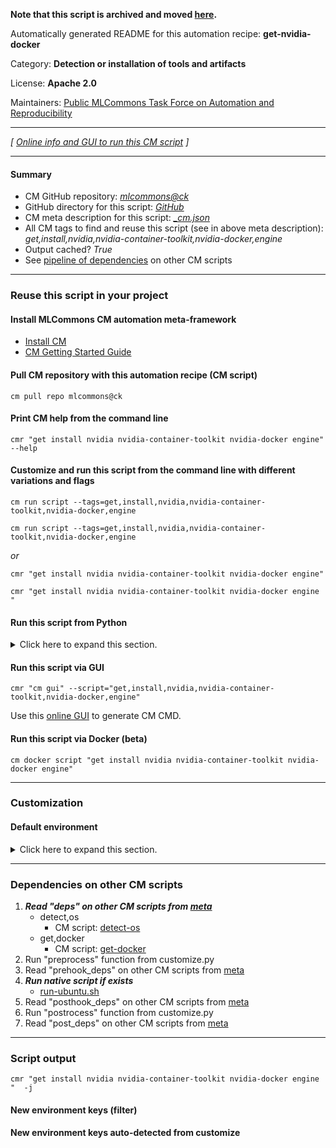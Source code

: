 **Note that this script is archived and moved [here](https://github.com/mlcommons/cm4mlops/tree/main/script/get-nvidia-docker).**



Automatically generated README for this automation recipe: **get-nvidia-docker**

Category: **Detection or installation of tools and artifacts**

License: **Apache 2.0**

Maintainers: [Public MLCommons Task Force on Automation and Reproducibility](https://github.com/mlcommons/ck/blob/master/docs/taskforce.md)

---
*[ [Online info and GUI to run this CM script](https://access.cknowledge.org/playground/?action=scripts&name=get-nvidia-docker,465ae240998e4779) ]*

---
#### Summary

* CM GitHub repository: *[mlcommons@ck](https://github.com/mlcommons/ck/tree/dev/cm-mlops)*
* GitHub directory for this script: *[GitHub](https://github.com/mlcommons/ck/tree/dev/cm-mlops/script/get-nvidia-docker)*
* CM meta description for this script: *[_cm.json](_cm.json)*
* All CM tags to find and reuse this script (see in above meta description): *get,install,nvidia,nvidia-container-toolkit,nvidia-docker,engine*
* Output cached? *True*
* See [pipeline of dependencies](#dependencies-on-other-cm-scripts) on other CM scripts


---
### Reuse this script in your project

#### Install MLCommons CM automation meta-framework

* [Install CM](https://access.cknowledge.org/playground/?action=install)
* [CM Getting Started Guide](https://github.com/mlcommons/ck/blob/master/docs/getting-started.md)

#### Pull CM repository with this automation recipe (CM script)

```cm pull repo mlcommons@ck```

#### Print CM help from the command line

````cmr "get install nvidia nvidia-container-toolkit nvidia-docker engine" --help````

#### Customize and run this script from the command line with different variations and flags

`cm run script --tags=get,install,nvidia,nvidia-container-toolkit,nvidia-docker,engine`

`cm run script --tags=get,install,nvidia,nvidia-container-toolkit,nvidia-docker,engine `

*or*

`cmr "get install nvidia nvidia-container-toolkit nvidia-docker engine"`

`cmr "get install nvidia nvidia-container-toolkit nvidia-docker engine " `


#### Run this script from Python

<details>
<summary>Click here to expand this section.</summary>

```python

import cmind

r = cmind.access({'action':'run'
                  'automation':'script',
                  'tags':'get,install,nvidia,nvidia-container-toolkit,nvidia-docker,engine'
                  'out':'con',
                  ...
                  (other input keys for this script)
                  ...
                 })

if r['return']>0:
    print (r['error'])

```

</details>


#### Run this script via GUI

```cmr "cm gui" --script="get,install,nvidia,nvidia-container-toolkit,nvidia-docker,engine"```

Use this [online GUI](https://cKnowledge.org/cm-gui/?tags=get,install,nvidia,nvidia-container-toolkit,nvidia-docker,engine) to generate CM CMD.

#### Run this script via Docker (beta)

`cm docker script "get install nvidia nvidia-container-toolkit nvidia-docker engine" `

___
### Customization

#### Default environment

<details>
<summary>Click here to expand this section.</summary>

These keys can be updated via `--env.KEY=VALUE` or `env` dictionary in `@input.json` or using script flags.


</details>

___
### Dependencies on other CM scripts


  1. ***Read "deps" on other CM scripts from [meta](https://github.com/mlcommons/ck/tree/dev/cm-mlops/script/get-nvidia-docker/_cm.json)***
     * detect,os
       - CM script: [detect-os](https://github.com/mlcommons/ck/tree/master/cm-mlops/script/detect-os)
     * get,docker
       - CM script: [get-docker](https://github.com/mlcommons/ck/tree/master/cm-mlops/script/get-docker)
  1. Run "preprocess" function from customize.py
  1. Read "prehook_deps" on other CM scripts from [meta](https://github.com/mlcommons/ck/tree/dev/cm-mlops/script/get-nvidia-docker/_cm.json)
  1. ***Run native script if exists***
     * [run-ubuntu.sh](https://github.com/mlcommons/ck/tree/dev/cm-mlops/script/get-nvidia-docker/run-ubuntu.sh)
  1. Read "posthook_deps" on other CM scripts from [meta](https://github.com/mlcommons/ck/tree/dev/cm-mlops/script/get-nvidia-docker/_cm.json)
  1. Run "postrocess" function from customize.py
  1. Read "post_deps" on other CM scripts from [meta](https://github.com/mlcommons/ck/tree/dev/cm-mlops/script/get-nvidia-docker/_cm.json)

___
### Script output
`cmr "get install nvidia nvidia-container-toolkit nvidia-docker engine "  -j`
#### New environment keys (filter)

#### New environment keys auto-detected from customize
